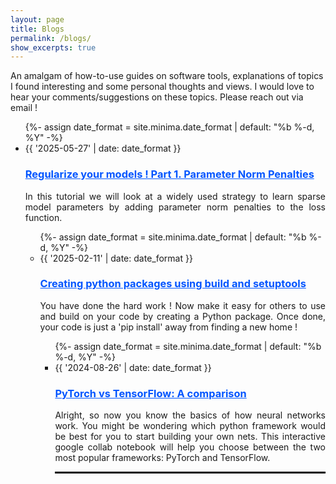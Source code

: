 ```yaml
---
layout: page
title: Blogs
permalink: /blogs/
show_excerpts: true
---
```


An amalgam of how-to-use guides on software tools, 
explanations of topics I found interesting 
and some personal thoughts and views. I would love 
to hear your comments/suggestions on these topics.
Please reach out via email !

<ul class="post-list">
{%- assign date_format = site.minima.date_format | default: "%b %-d, %Y" -%}
  <li>
    <span class="post-meta">{{ '2025-05-27' | date: date_format }}</span>
    <h3>
      <a class="post-link" href="/regularization/index.html" style="color: #0055ff">
        Regularize your models ! Part 1. Parameter Norm Penalties
      </a>
    </h3>
    <p align='justify'>
      In this tutorial we will look at a widely used strategy to 
      learn sparse model parameters by adding parameter norm
      penalties to the loss function.
    </p>
  </li>
<ul class="post-list">
{%- assign date_format = site.minima.date_format | default: "%b %-d, %Y" -%}
  <li>
    <span class="post-meta">{{ '2025-02-11' | date: date_format }}</span>
    <h3>
      <a class="post-link" href="/setuptools/index.html" style="color: #0055ff">
        Creating python packages using build and setuptools
      </a>
    </h3>
    <p align='justify'>
      You have done the hard work ! Now make it easy for others to use and build on your code by creating a Python package. Once done, your
      code is just a 'pip install' away from finding a new home !
    </p>
  </li>
<ul class="post-list">
{%- assign date_format = site.minima.date_format | default: "%b %-d, %Y" -%}
  <li>
    <span class="post-meta">{{ '2024-08-26' | date: date_format }}</span>
    <h3>
      <a class="post-link" href="https://colab.research.google.com/drive/1CQ5z-zfUY3PQJgZRrk-Bd632hJ476Nih" style="color: #0055ff">
        PyTorch vs TensorFlow: A comparison
      </a>
    </h3>
    <p align='justify'>
      Alright, so now you know the basics of how neural networks work. You might be wondering which python framework 
      would be best for you to start building your own nets. This interactive google collab notebook will help you
      choose between the two most popular frameworks: PyTorch and TensorFlow.
    </p>
  </li>

<hr style="border: 1px solid black;"/>


